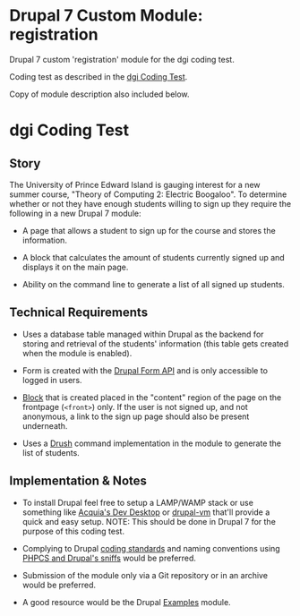 # Drupal 7 Custom Module: registration
Drupal 7 custom 'registration' module for the dgi coding test.

Coding test as described in the [dgi Coding Test](https://gist.github.com/jordandukart/b602fa64f50bb14ba579d2a51f0fdee5).

Copy of module description also included below.

# dgi Coding Test

## Story

The University of Prince Edward Island is gauging interest for a new
summer course, "Theory of Computing 2: Electric Boogaloo".
To determine whether or not they have enough students willing to
sign up they require the following in a new Drupal 7 module:

* A page that allows a student to sign up for the course and stores
the information.

* A block that calculates the amount of students currently signed up and
displays it on the main page.

* Ability on the command line to generate a list of all signed up students.

## Technical Requirements

* Uses a database table managed within Drupal as the backend for storing and
retrieval of the students' information (this table gets created when the
module is enabled).

* Form is created with the [Drupal Form API](https://api.drupal.org/api/drupal/includes%21form.inc/group/form_api/7.x) and is only accessible to logged in users.

* [Block](https://www.drupal.org/docs/7/core/modules/block/overview) that is created placed in the "content" region of the page on the frontpage (`<front>`) only. If the user is not signed up, and not anonymous, a link to the sign up page should also be present underneath.

* Uses a [Drush](https://www.drush.org/) command implementation in the module to generate the list of students.

## Implementation & Notes

* To install Drupal feel free to setup a LAMP/WAMP stack or use something like [Acquia's Dev Desktop](https://dev.acquia.com/downloads) or [drupal-vm](https://github.com/geerlingguy/drupal-vm) that'll provide a quick and easy setup. NOTE: This should be done in Drupal 7 for the purpose of this coding test.

* Complying to Drupal [coding standards](https://www.drupal.org/docs/develop/standards/coding-standards) and naming conventions using [PHPCS and Drupal's sniffs](https://www.drupal.org/node/1419988) would be preferred.

* Submission of the module only via a Git repository or in an archive
would be preferred.

* A good resource would be the Drupal [Examples](https://www.drupal.org/project/examples) module.
